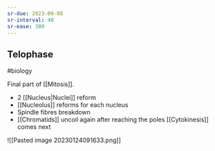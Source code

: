 ```yaml
---
sr-due: 2023-09-08
sr-interval: 40
sr-ease: 309
---
```

## Telophase
#biology 

Final part of [[Mitosis]].
- 2 [[Nucleus|Nuclei]] reform
- [[Nucleolus]] reforms for each nucleus
- Spindle fibres breakdown
- [[Chromatids]] uncoil again after reaching the poles
[[Cytokinesis]] comes next

![[Pasted image 20230124091633.png]]
